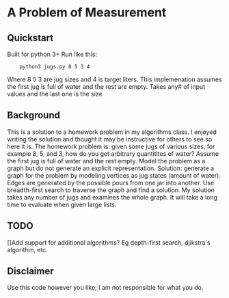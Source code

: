 # A Problem of Measurement
## Quickstart 
Built for python 3+
Run like this: 
```
	python3 jugs.py 8 5 3 4
```
Where 8 5 3 are jug sizes and 4 is target liters. This implemenation assumes the first jug is full of water and the rest are empty.
Takes any# of input values and the last one is the size

## Background
This is a solution to a homework problem in my algorithms class. I enjoyed writing the solution and thought it may be instructive for others to see so here it is.
The homework problem is: given some jugs of various sizes, for example 8, 5, and 3, how do you get arbitrary quantitites of water? Assume the first jug is full of water and the rest empty. Model the problem as a graph but do not generate an explicit representation.
Solution: generate a graph for the problem by modeling vertices as jug states (amount of water). Edges are generated by the possible pours from one jar into another. Use breadth-first search to traverse the graph and find a solution.
My solution takes any number of jugs and examines the whole graph. It will take a long time to evaluate when given large lists.

## TODO
[]Add support for additional algorithms? Eg depth-first search, djikstra's algorithm, etc.

## Disclaimer
Use this code however you like; I am not responsible for what you do.

